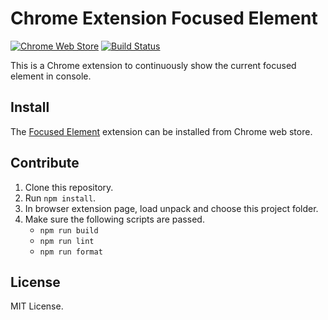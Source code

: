 # Chrome Extension Focused Element

[![Chrome Web Store](https://img.shields.io/badge/chrome%20web%20store-focused--element-green.svg)](https://chrome.google.com/webstore/detail/focused-element/elaccagjpdmjkcjogbdmcpcplfinifbh/related)
[![Build Status](https://travis-ci.com/lijunle/chrome-extension-focused-element.svg?branch=master)](https://travis-ci.com/lijunle/chrome-extension-focused-element)

This is a Chrome extension to continuously show the current focused element in console.

## Install

The [Focused Element](https://chrome.google.com/webstore/detail/focused-element/elaccagjpdmjkcjogbdmcpcplfinifbh/related) extension can be installed from Chrome web store.

## Contribute

1. Clone this repository.
2. Run `npm install`.
3. In browser extension page, load unpack and choose this project folder.
4. Make sure the following scripts are passed.
   - `npm run build`
   - `npm run lint`
   - `npm run format`

## License

MIT License.
